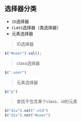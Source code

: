 ## 选择器分类
* `ID`选择器
* `CLASS`选择器（类选择器）
* 元素选择器

> ID选择器

```javascript
$("#user").val();
```

> class选择器

```javascript
$(".user")
```

> 元素选择器

```javascript
$("p")
```

> 查找不包含某个class、id的元素

```javascript
$("div").not(".old")
$("div").not("#user")
```
